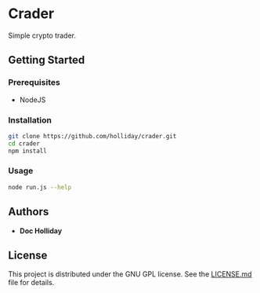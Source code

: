 # Crader

Simple crypto trader.

## Getting Started

### Prerequisites

* NodeJS

### Installation

```bash
git clone https://github.com/holliday/crader.git
cd crader
npm install
```

### Usage

```bash
node run.js --help
```

## Authors

* **Doc Holliday**

## License

This project is distributed under the GNU GPL license. See the
[LICENSE.md](LICENSE.md) file for details.
